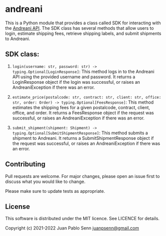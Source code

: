 # andreani

This is a Python module that provides a class called SDK for interacting with the [Andreani API](https://developers.andreani.com/documentacion/). The SDK class has several methods that allow users to login, estimate shipping fees, retrieve shipping labels, and submit shipments to Andreani.

## SDK class:

1. `login(username: str, password: str) -> typing.Optional[LoginResponse]`: This method logs in to the Andreani API using the provided username and password. It returns a LoginResponse object if the login was successful, or raises an AndreaniException if there was an error.

2. `estimate_price(postalcode: str, contract: str, client: str, office: str, order: Order) -> typing.Optional[FeesResponse]`: This method estimates the shipping fees for a given postalcode, contract, client, office, and order. It returns a FeesResponse object if the request was successful, or raises an AndreaniException if there was an error.

3. `submit_shipment(shipment: Shipment) -> typing.Optional[SubmitShipmentResponse]`: This method submits a shipment to Andreani. It returns a SubmitShipmentResponse object if the request was successful, or raises an AndreaniException if there was an error.

## Contributing
Pull requests are welcome. For major changes, please open an issue first to discuss what you would like to change.

Please make sure to update tests as appropriate.

## License
This software is distributed under the MIT licence. See LICENCE for details.

Copyright (c) 2021-2022 Juan Pablo Senn <juanpsenn@gmail.com>

